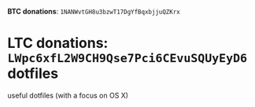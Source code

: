   **BTC donations**: `1NANWvtGH8u3bzwT17DgYfBqxbjjuQZKrx`

  **LTC donations**: `LWpc6xfL2W9CH9Qse7Pci6CEvuSQUyEyD6`
dotfiles
========

useful dotfiles (with a focus on OS X)
